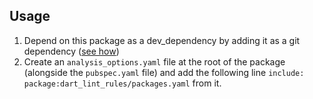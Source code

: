 ## Usage

1. Depend on this package as a dev_dependency by adding it as a git
   dependency ([see how](https://dart.dev/tools/pub/dependencies#git-packages))
2. Create an `analysis_options.yaml` file at the root of the package (alongside the `pubspec.yaml` file) and add the 
   following line `include: package:dart_lint_rules/packages.yaml` from it.
    